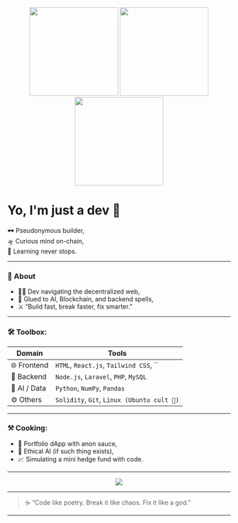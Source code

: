 <div align="center">
  <img src="/gifs/csguy.gif" width="200" height="200" />
  <img src="/gifs/hello.gif" width="200" height="200" />
  <img src="/gifs/csnotguy.gif" width="200" height="200" />
</div>

<h1 align="start">Yo, I'm just a dev 👾</h1>

<p align="start">
  🕶️ Pseudonymous builder,<br/>
  🛸 Curious mind on-chain,<br/>
  🔐 Learning never stops.
</p>

---

### 🧠 About
- 👨‍💻 Dev navigating the decentralized web,
- 🧩 Glued to AI, Blockchain, and backend spells,
- ⚔️ “Build fast, break faster, fix smarter.”

---

### 🛠️ Toolbox:
| Domain | Tools |
|--------|-------|
| 🌐 Frontend | `HTML`, `React.js`, `Tailwind CSS`, `` |
| 🔧 Backend | `Node.js`, `Laravel`, `PHP`, `MySQL` |
| 🧠 AI / Data | `Python`, `NumPy`, `Pandas` |
| ⚙️ Others | `Solidity`, `Git`, `Linux (Ubuntu cult 🧪)` |

---

### ⚒️ Cooking:
- 🎨 Portfolio dApp with anon sauce,
- 🧠 Ethical AI (if such thing exists),
- 📈 Simulating a mini hedge fund with code.

---

<p align="center">
  <img src="https://readme-typing-svg.herokuapp.com?center=true&vCenter=true&lines=Build.+Ship.+Disrupt.+Repeat.;Anonymous+but+auditable.;0xDev+on+a+mission+⚡" />
</p>


---

> ☕ “Code like poetry. Break it like chaos. Fix it like a god.”

---

